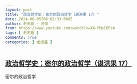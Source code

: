 ```yaml
---
layout: post
title: "政治哲学史：密尔的政治哲学（谌洪果 17）"
date: 2024-06-05T06:02:33.000Z
author: 老虎庙 · 虎侃
from: https://www.youtube.com/watch?v=XN-PMpI6Pz4
tags: [ 老虎庙 ]
comments: True
categories: [ 老虎庙 ]
---
```

<!--1717567353000-->
[政治哲学史：密尔的政治哲学（谌洪果 17）](https://www.youtube.com/watch?v=XN-PMpI6Pz4)
------

<div>
密尔的政治哲学
</div>
